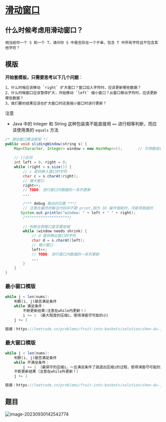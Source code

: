# [滑动窗口](https://labuladong.github.io/algo/di-ling-zh-bfe1b/wo-xie-le--f02cd/)

## 什么时候考虑用滑动窗口？

```
相当给你一个 S 和一个 T，请问你 S 中是否存在一个子串，包含 T 中所有字符且不包含其他字符？
```



## 模版

**开始套模板，只需要思考以下几个问题**：

```
1、什么时候应该移动 `right` 扩大窗口？窗口加入字符时，应该更新哪些数据？
2、什么时候窗口应该暂停扩大，开始移动 `left` 缩小窗口？从窗口移出字符时，应该更新哪些数据？
3、我们要的结果应该在扩大窗口时还是缩小窗口时进行更新？
```

注意

-   Java 中的 Integer 和 String 这种包装类不能直接用 `==` 进行相等判断，而应该使用类的 `equals` 方法

```java
/* 滑动窗口算法框架 */
public void slidingWindow(string s) {
    Map<Character, Integer> window = new HashMap<>();		// 可用数组优化
    
  	// [)区间
    int left = 0, right = 0;
    while (right < s.size()) {
        // c 是将移入窗口的字符
        char c = s.charAt(right);
        // 增大窗口
        right++;
        // TODO: 进行窗口内数据的一系列更新
        ...

        /*** debug 输出的位置 ***/
        // 注意在最终的解法代码中不要 print,因为 IO 操作很耗时，可能导致超时
       System.out.println("window: " + left + " " + right);
        /********************/
        
        // 判断左侧窗口是否要收缩
        while (window needs shrink) {
            // d 是将移出窗口的字符
            char d = s.charAt(left);
            // 缩小窗口
            left++;
            // TODO: 进行窗口内数据的一系列更新
            ...
        }
    }
}
```

### 最小窗口模版

```java
while j < len(nums):
    判断[i, j)是否满足条件
    while 满足条件：
        不断更新结果(注意在while内更新！)
        i += 1 （最大程度的压缩i，使得滑窗尽可能的小）
    j += 1

链接：https://leetcode.cn/problems/fruit-into-baskets/solution/shen-du-jie-xi-zhe-dao-ti-he-by-linzeyin-6crr/
```

### 最大窗口模版

```java
while j < len(nums):
    判断[i, j)是否满足条件
    while 不满足条件：
        i += 1 （最保守的压缩i，一旦满足条件了就退出压缩i的过程，使得滑窗尽可能的大）
    不断更新结果（注意在while外更新！）
    j += 1

链接：https://leetcode.cn/problems/fruit-into-baskets/solution/shen-du-jie-xi-zhe-dao-ti-he-by-linzeyin-6crr/
```



## 题目

![image-20230930142542774](https://cdn.jsdelivr.net/gh/iamk123/typora@main/uPic/2023/09/30/14254316960551431696055143472gabvYt-image-20230930142542774.png)



